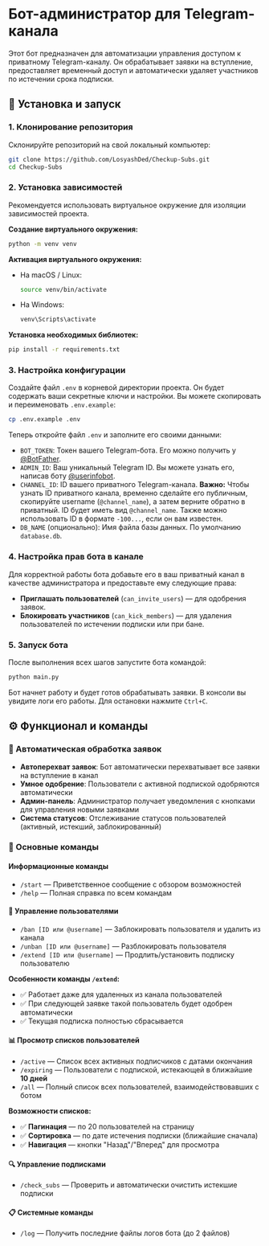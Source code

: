 # Бот-администратор для Telegram-канала

Этот бот предназначен для автоматизации управления доступом к приватному Telegram-каналу. Он обрабатывает заявки на вступление, предоставляет временный доступ и автоматически удаляет участников по истечении срока подписки.

## 🚀 Установка и запуск

### 1. Клонирование репозитория
Склонируйте репозиторий на свой локальный компьютер:
```bash
git clone https://github.com/LosyashDed/Checkup-Subs.git
cd Checkup-Subs
```

### 2. Установка зависимостей
Рекомендуется использовать виртуальное окружение для изоляции зависимостей проекта.

**Создание виртуального окружения:**
```bash
python -m venv venv
```

**Активация виртуального окружения:**
*   На macOS / Linux:
    ```bash
    source venv/bin/activate
    ```
*   На Windows:
    ```bash
    venv\Scripts\activate
    ```

**Установка необходимых библиотек:**
```bash
pip install -r requirements.txt
```

### 3. Настройка конфигурации
Создайте файл `.env` в корневой директории проекта. Он будет содержать ваши секретные ключи и настройки. Вы можете скопировать и переименовать `.env.example`:
```bash
cp .env.example .env
```
Теперь откройте файл `.env` и заполните его своими данными:

*   `BOT_TOKEN`: Токен вашего Telegram-бота. Его можно получить у [@BotFather](https://t.me/BotFather).
*   `ADMIN_ID`: Ваш уникальный Telegram ID. Вы можете узнать его, написав боту [@userinfobot](https://t.me/userinfobot).
*   `CHANNEL_ID`: ID вашего приватного Telegram-канала. **Важно:** Чтобы узнать ID приватного канала, временно сделайте его публичным, скопируйте username (`@channel_name`), а затем верните обратно в приватный. ID будет иметь вид `@channel_name`. Также можно использовать ID в формате `-100...`, если он вам известен.
*   `DB_NAME` (опционально): Имя файла базы данных. По умолчанию `database.db`.

### 4. Настройка прав бота в канале
Для корректной работы бота добавьте его в ваш приватный канал в качестве администратора и предоставьте ему следующие права:
*   **Приглашать пользователей** (`can_invite_users`) — для одобрения заявок.
*   **Блокировать участников** (`can_kick_members`) — для удаления пользователей по истечении подписки или при бане.

### 5. Запуск бота
После выполнения всех шагов запустите бота командой:
```bash
python main.py
```
Бот начнет работу и будет готов обрабатывать заявки. В консоли вы увидите логи его работы. Для остановки нажмите `Ctrl+C`.
## ⚙️ Функционал и команды

### 🔄 Автоматическая обработка заявок
- **Автоперехват заявок**: Бот автоматически перехватывает все заявки на вступление в канал
- **Умное одобрение**: Пользователи с активной подпиской одобряются автоматически
- **Админ-панель**: Администратор получает уведомления с кнопками для управления новыми заявками
- **Система статусов**: Отслеживание статусов пользователей (активный, истекший, заблокированный)

### 🚀 Основные команды

#### Информационные команды
- `/start` — Приветственное сообщение с обзором возможностей
- `/help` — Полная справка по всем командам

#### 👥 Управление пользователями
- `/ban [ID или @username]` — Заблокировать пользователя и удалить из канала
- `/unban [ID или @username]` — Разблокировать пользователя
- `/extend [ID или @username]` — Продлить/установить подписку пользователю

**Особенности команды `/extend`:**
- ✅ Работает даже для удаленных из канала пользователей
- ✅ При следующей заявке такой пользователь будет одобрен автоматически
- ✅ Текущая подписка полностью сбрасывается

#### 📊 Просмотр списков пользователей
- `/active` — Список всех активных подписчиков с датами окончания
- `/expiring` — Пользователи с подпиской, истекающей в ближайшие **10 дней**
- `/all` — Полный список всех пользователей, взаимодействовавших с ботом

**Возможности списков:**
- ✅ **Пагинация** — по 20 пользователей на страницу
- ✅ **Сортировка** — по дате истечения подписки (ближайшие сначала)
- ✅ **Навигация** — кнопки "Назад"/"Вперед" для просмотра

#### 🔍 Управление подписками
- `/check_subs` — Проверить и автоматически очистить истекшие подписки

#### 📋 Системные команды
- `/log` — Получить последние файлы логов бота (до 2 файлов)
